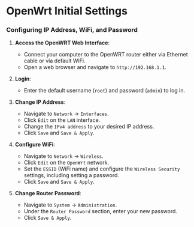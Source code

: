 # OpenWrt Initial Settings

### Configuring IP Address, WiFi, and Password

1. **Access the OpenWRT Web Interface**: 
   - Connect your computer to the OpenWRT router either via Ethernet cable or via default WiFi.
   - Open a web browser and navigate to `http://192.168.1.1`.

2. **Login**:
   - Enter the default username (`root`) and password (`admin`) to log in.

3. **Change IP Address**:
   - Navigate to `Network` -> `Interfaces`.
   - Click `Edit` on the `LAN` interface.
   - Change the `IPv4 address` to your desired IP address.
   - Click `Save` and `Save & Apply`.

4. **Configure WiFi**:
   - Navigate to `Network` -> `Wireless`.
   - Click `Edit` on the `OpenWrt` network.
   - Set the `ESSID` (WiFi name) and configure the `Wireless Security` settings, including setting a password.
   - Click `Save` and `Save & Apply`.

5. **Change Router Password**:
   - Navigate to `System` -> `Administration`.
   - Under the `Router Password` section, enter your new password.
   - Click `Save & Apply`.
